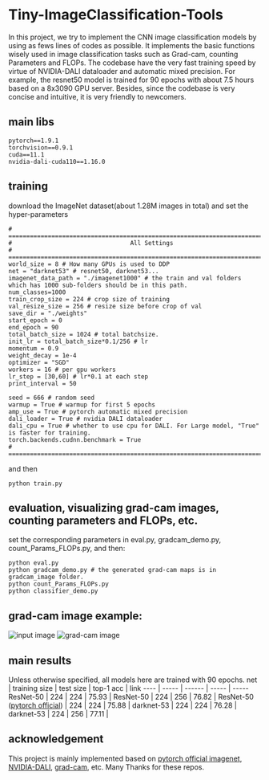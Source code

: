 # Tiny-ImageClassification-Tools

In this project, we try to implement the CNN image classification models by using as fews lines of codes as possible. It implements the basic functions wisely used in image classification tasks such as Grad-cam, counting Parameters and FLOPs.
The codebase have the very fast training speed by virtue of NVIDIA-DALI dataloader and automatic mixed precision. For example, the resnet50 model is trained for 90 epochs with about 7.5 hours based on a 8x3090 GPU server.
Besides, since the codebase is very concise and intuitive, it is very friendly to newcomers.

## main libs
```
pytorch==1.9.1
torchvision==0.9.1
cuda==11.1
nvidia-dali-cuda110==1.16.0
```

## training
download the ImageNet dataset(about 1.28M images in total) and set the hyper-parameters
```
# ================================================================================
#                                 All Settings
# ================================================================================
world_size = 8 # How many GPUs is used to DDP
net = "darknet53" # resnet50, darknet53...
imagenet_data_path = "./imagenet1000" # the train and val folders which has 1000 sub-folders should be in this path.
num_classes=1000
train_crop_size = 224 # crop size of training
val_resize_size = 256 # resize size before crop of val
save_dir = "./weights"
start_epoch = 0
end_epoch = 90
total_batch_size = 1024 # total batchsize.
init_lr = total_batch_size*0.1/256 # lr
momentum = 0.9
weight_decay = 1e-4
optimizer = "SGD"
workers = 16 # per gpu workers
lr_step = [30,60] # lr*0.1 at each step
print_interval = 50

seed = 666 # random seed
warmup = True # warmup for first 5 epochs 
amp_use = True # pytorch automatic mixed precision
dali_loader = True # nvidia DALI dataloader
dali_cpu = True # whether to use cpu for DALI. For Large model, "True" is faster for training.
torch.backends.cudnn.benchmark = True
# ================================================================================
```
and then
```
python train.py
```

## evaluation, visualizing grad-cam images, counting parameters and FLOPs, etc.
set the corresponding parameters in eval.py, gradcam_demo.py, count_Params_FLOPs.py, and then:
```
python eval.py
python gradcam_demo.py # the generated grad-cam maps is in gradcam_image folder.
python count_Params_FLOPs.py
python classifier_demo.py
```

## grad-cam image example:
![input image](./input_image/n01682714/ILSVRC2012_val_00011551.JPEG=250x)
![grad-cam image](./gradcam_image/n01682714/ILSVRC2012_val_00011551.JPEG=250x)

## main results
Unless otherwise specified, all models here are trained with 90 epochs.
net  | training size  | test size | top-1 acc | link
 ---- | ----- | ------  | ----- | -----
ResNet-50  | 224 | 224 | 75.93 |
ResNet-50  | 224 | 256 | 76.82 |
ResNet-50 ([pytorch official](https://github.com/pytorch/examples/blob/main/imagenet/main.py))  | 224 | 224 | 75.88 |
darknet-53  | 224 | 224 | 76.28 |
darknet-53  | 224 | 256 | 77.11 |

## acknowledgement
This project is mainly implemented based on [pytorch official imagenet](https://github.com/pytorch/examples/blob/main/imagenet/main.py), [NVIDIA-DALI](https://github.com/NVIDIA/DALI/blob/8b8e7c6521c4de78fb6774fdf3263d6ded47a6df/docs/examples/use_cases/pytorch/resnet50/main.py), [grad-cam](https://github.com/leftthomas/GradCAM), etc. Many Thanks for these repos.